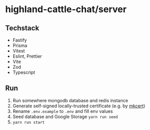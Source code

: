# highland-cattle-chat/server

## Techstack
- Fastify
- Prisma
- Vitest
- Eslint, Prettier
- Vite
- Zod
- Typescript

## Run
1. Run somewhere mongodb database and redis instance 
2. Generate self-signed locally-trusted certificate (e.g. by [mkcert](https://github.com/FiloSottile/mkcert))
3. Rename `.env.example` to `.env` and fill env values
4. Seed database and Google Storage `yarn run seed`
4. `yarn run start`
